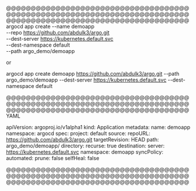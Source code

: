 
@@@@@@@@@@@@@@@@@@@@@@@@@@@@@@@@@@@@@@@@@@@@@@@@@@@@@@@@@@@@@@@@@@@@@@@@@@@@@@@@@@@@@@@@@@@@@@@@@@@@@@@@@@@@@@@
argocd app create --name demoapp \
--repo https://github.com/abdulk3/argo.git \
--dest-server https://kubernetes.default.svc \
--dest-namespace default \
--path argo_demo/demoapp

or 

argocd app create demoapp https://github.com/abdulk3/argo.git --path argo_demo/demoapp --dest-server https://kubernetes.default.svc --dest-namespace default
  

@@@@@@@@@@@@@@@@@@@@@@@@@@@@@@@@@@@@@@@@@@@@@@@@@@@@@@@@@@@@@@@@@@@@@@@@@@@@@@@@@@@@@@@@@@@@@@@@@@@@@@@@@@@@@@@
YAML

apiVersion: argoproj.io/v1alpha1
kind: Application
metadata:
  name: demoapp
  namespace: argocd
spec:
  project: default
  source:
    repoURL: https://github.com/abdulk3/argo.git
    targetRevision: HEAD
    path: argo_demo/demoapp/
    directory:
      recurse: true
  destination:
    server: https://kubernetes.default.svc
    namespace: demoapp
  syncPolicy:
    automated:
      prune: false
      selfHeal: false



@@@@@@@@@@@@@@@@@@@@@@@@@@@@@@@@@@@@@@@@@@@@@@@@@@@@@@@@@@@@@@@@@@@@@@@@@@@@@@@@@@@@@@@@@@@@@@@@@@@@@@@@@@@@@@@


